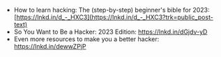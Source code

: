 - How to learn hacking: The (step-by-step) beginner's bible for 2023: [https://lnkd.in/d_-_HXC3](https://lnkd.in/d_-_HXC3?trk=public_post-text)
- So You Want to Be a Hacker: 2023 Edition: https://lnkd.in/dGjdv-yD 
- Even more resources to make you a better hacker: https://lnkd.in/dewwZPjP